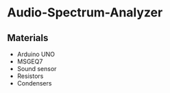 # Audio-Spectrum-Analyzer

## Materials

* Arduino UNO
* MSGEQ7
* Sound sensor
* Resistors
* Condensers


